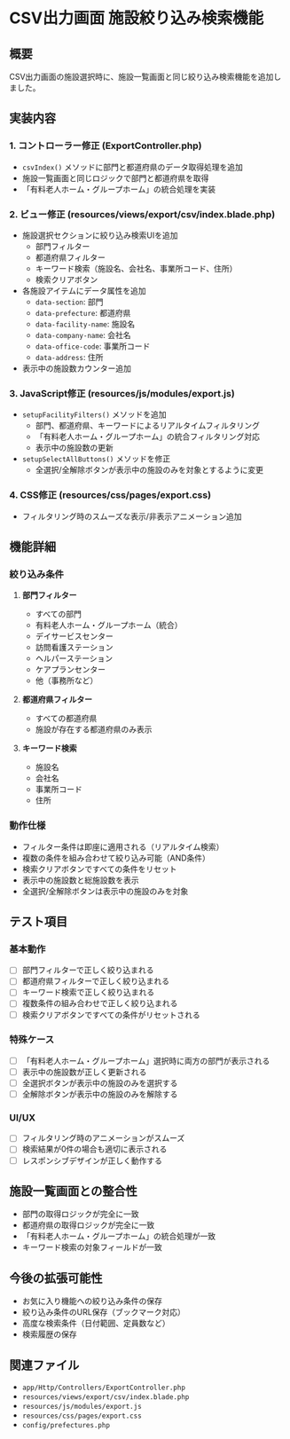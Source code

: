 # CSV出力画面 施設絞り込み検索機能

## 概要
CSV出力画面の施設選択時に、施設一覧画面と同じ絞り込み検索機能を追加しました。

## 実装内容

### 1. コントローラー修正 (ExportController.php)
- `csvIndex()` メソッドに部門と都道府県のデータ取得処理を追加
- 施設一覧画面と同じロジックで部門と都道府県を取得
- 「有料老人ホーム・グループホーム」の統合処理を実装

### 2. ビュー修正 (resources/views/export/csv/index.blade.php)
- 施設選択セクションに絞り込み検索UIを追加
  - 部門フィルター
  - 都道府県フィルター
  - キーワード検索（施設名、会社名、事業所コード、住所）
  - 検索クリアボタン
- 各施設アイテムにデータ属性を追加
  - `data-section`: 部門
  - `data-prefecture`: 都道府県
  - `data-facility-name`: 施設名
  - `data-company-name`: 会社名
  - `data-office-code`: 事業所コード
  - `data-address`: 住所
- 表示中の施設数カウンター追加

### 3. JavaScript修正 (resources/js/modules/export.js)
- `setupFacilityFilters()` メソッドを追加
  - 部門、都道府県、キーワードによるリアルタイムフィルタリング
  - 「有料老人ホーム・グループホーム」の統合フィルタリング対応
  - 表示中の施設数の更新
- `setupSelectAllButtons()` メソッドを修正
  - 全選択/全解除ボタンが表示中の施設のみを対象とするように変更

### 4. CSS修正 (resources/css/pages/export.css)
- フィルタリング時のスムーズな表示/非表示アニメーション追加

## 機能詳細

### 絞り込み条件
1. **部門フィルター**
   - すべての部門
   - 有料老人ホーム・グループホーム（統合）
   - デイサービスセンター
   - 訪問看護ステーション
   - ヘルパーステーション
   - ケアプランセンター
   - 他（事務所など）

2. **都道府県フィルター**
   - すべての都道府県
   - 施設が存在する都道府県のみ表示

3. **キーワード検索**
   - 施設名
   - 会社名
   - 事業所コード
   - 住所

### 動作仕様
- フィルター条件は即座に適用される（リアルタイム検索）
- 複数の条件を組み合わせて絞り込み可能（AND条件）
- 検索クリアボタンですべての条件をリセット
- 表示中の施設数と総施設数を表示
- 全選択/全解除ボタンは表示中の施設のみを対象

## テスト項目

### 基本動作
- [ ] 部門フィルターで正しく絞り込まれる
- [ ] 都道府県フィルターで正しく絞り込まれる
- [ ] キーワード検索で正しく絞り込まれる
- [ ] 複数条件の組み合わせで正しく絞り込まれる
- [ ] 検索クリアボタンですべての条件がリセットされる

### 特殊ケース
- [ ] 「有料老人ホーム・グループホーム」選択時に両方の部門が表示される
- [ ] 表示中の施設数が正しく更新される
- [ ] 全選択ボタンが表示中の施設のみを選択する
- [ ] 全解除ボタンが表示中の施設のみを解除する

### UI/UX
- [ ] フィルタリング時のアニメーションがスムーズ
- [ ] 検索結果が0件の場合も適切に表示される
- [ ] レスポンシブデザインが正しく動作する

## 施設一覧画面との整合性
- 部門の取得ロジックが完全に一致
- 都道府県の取得ロジックが完全に一致
- 「有料老人ホーム・グループホーム」の統合処理が一致
- キーワード検索の対象フィールドが一致

## 今後の拡張可能性
- お気に入り機能への絞り込み条件の保存
- 絞り込み条件のURL保存（ブックマーク対応）
- 高度な検索条件（日付範囲、定員数など）
- 検索履歴の保存

## 関連ファイル
- `app/Http/Controllers/ExportController.php`
- `resources/views/export/csv/index.blade.php`
- `resources/js/modules/export.js`
- `resources/css/pages/export.css`
- `config/prefectures.php`
